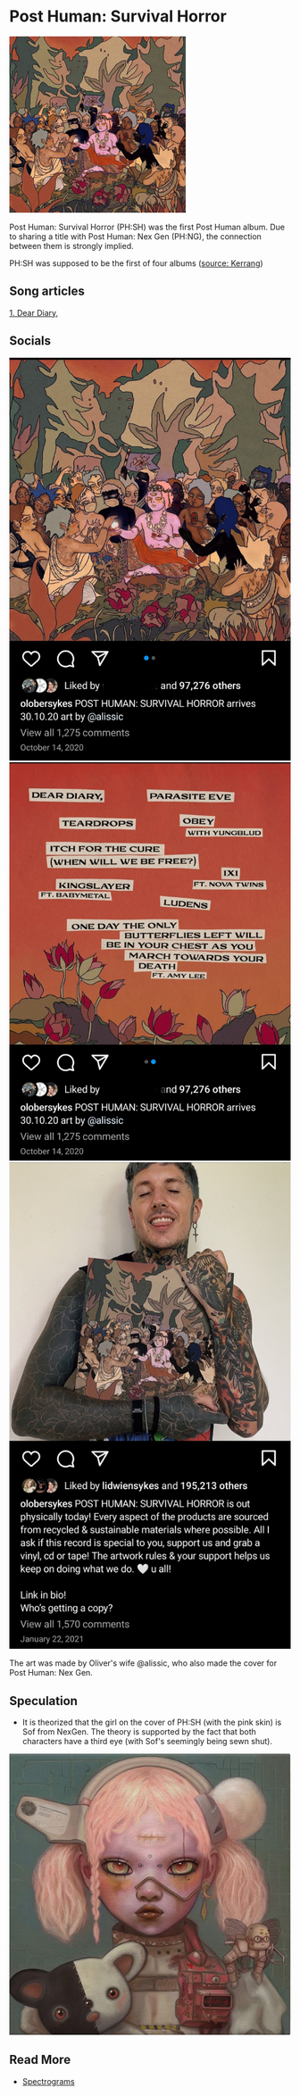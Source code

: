 # Post Human: Survival Horror

![](../../Resources/sof/img.png)

Post Human: Survival Horror (PH:SH) was the first Post Human album. Due to sharing 
a title with Post Human: Nex Gen (PH:NG), the connection between them is strongly implied. 

PH:SH was supposed to be the first of four albums 
([source: Kerrang](https://www.kerrang.com/oli-sykes-on-bring-me-the-horizons-post-human-ep-series-theres-gonna-be-a-record-for-everyone))

## Song articles

[1. Dear Diary,](song-dear-diary)

## Socials

![](../../Resources/ph1/insta_2020_10_14_ph1.jpg)
![](../../Resources/ph1/insta_2020_10_14_ph-back.jpg)
![](../../Resources/ph1/insta_2021_01_22_ph1_physical.jpg)

The art was made by Oliver's wife @alissic, who also made the cover for Post Human: 
Nex Gen.

## Speculation

- It is theorized that the girl on the cover of PH:SH (with the pink skin) is Sof 
from NexGen. The theory is supported by the fact that both characters have a third eye 
(with Sof's seemingly being sewn shut).

![](../../Resources/album_cover.png)

## Read More

- [Spectrograms](spectrograms)